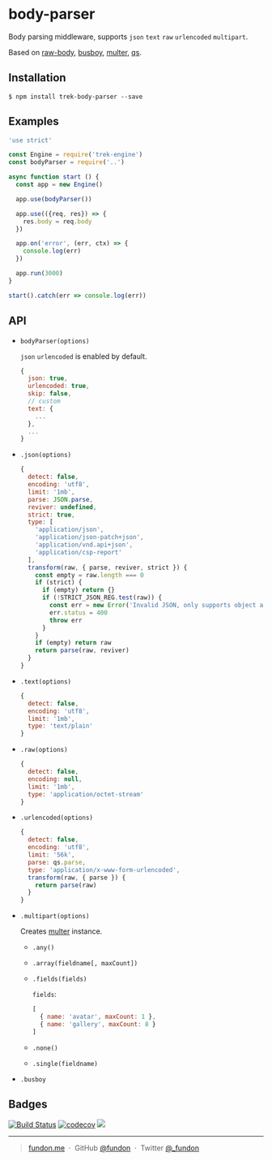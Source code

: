 # body-parser

Body parsing middleware, supports `json` `text` `raw` `urlencoded` `multipart`.

Based on [raw-body](https://github.com/stream-utils/raw-body), [busboy](https://github.com/mscdex/busboy), [multer](https://github.com/expressjs/multer/tree/explore-new-api), [qs](https://github.com/ljharb/qs).


## Installation

```
$ npm install trek-body-parser --save
```


## Examples

```js
'use strict'

const Engine = require('trek-engine')
const bodyParser = require('..')

async function start () {
  const app = new Engine()

  app.use(bodyParser())

  app.use(({req, res}) => {
    res.body = req.body
  })

  app.on('error', (err, ctx) => {
    console.log(err)
  })

  app.run(3000)
}

start().catch(err => console.log(err))
```


## API

* `bodyParser(options)`

  `json` `urlencoded` is enabled by default.

  ```js
  {
    json: true,
    urlencoded: true,
    skip: false,
    // custom
    text: {
      ...
    },
    ...
  }
  ```

* `.json(options)`

  ```js
  {
    detect: false,
    encoding: 'utf8',
    limit: '1mb',
    parse: JSON.parse,
    reviver: undefined,
    strict: true,
    type: [
      'application/json',
      'application/json-patch+json',
      'application/vnd.api+json',
      'application/csp-report'
    ],
    transform(raw, { parse, reviver, strict }) {
      const empty = raw.length === 0
      if (strict) {
        if (empty) return {}
        if (!STRICT_JSON_REG.test(raw)) {
          const err = new Error('Invalid JSON, only supports object and array')
          err.status = 400
          throw err
        }
      }
      if (empty) return raw
      return parse(raw, reviver)
    }
  }
  ```

* `.text(options)`

  ```js
  {
    detect: false,
    encoding: 'utf8',
    limit: '1mb',
    type: 'text/plain'
  }
  ```

* `.raw(options)`

  ```js
  {
    detect: false,
    encoding: null,
    limit: '1mb',
    type: 'application/octet-stream'
  }
  ```

* `.urlencoded(options)`

  ```js
  {
    detect: false,
    encoding: 'utf8',
    limit: '56k',
    parse: qs.parse,
    type: 'application/x-www-form-urlencoded',
    transform(raw, { parse }) {
      return parse(raw)
    }
  }
  ```

* `.multipart(options)`

    Creates [multer](https://github.com/expressjs/multer/tree/explore-new-api) instance.

    - `.any()`

    - `.array(fieldname[, maxCount])`

    - `.fields(fields)`

      `fields`:
      ```js
      [
        { name: 'avatar', maxCount: 1 },
        { name: 'gallery', maxCount: 8 }
      ]
      ```

    - `.none()`

    - `.single(fieldname)`

* `.busboy`


## Badges

[![Build Status](https://travis-ci.org/trekjs/body-parser.svg?branch=master)](https://travis-ci.org/trekjs/body-parser)
[![codecov](https://codecov.io/gh/trekjs/body-parser/branch/master/graph/badge.svg)](https://codecov.io/gh/trekjs/body-parser)
![](https://img.shields.io/badge/license-MIT-blue.svg)

---

> [fundon.me](https://fundon.me) &nbsp;&middot;&nbsp;
> GitHub [@fundon](https://github.com/fundon) &nbsp;&middot;&nbsp;
> Twitter [@_fundon](https://twitter.com/_fundon)
